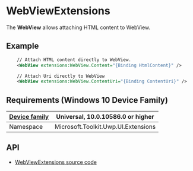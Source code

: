 # WebViewExtensions

The **WebView** allows attaching HTML content to WebView.

## Example

```xml
	// Attach HTML content directly to WebView.
	<WebView extensions:WebView.Content="{Binding HtmlContent}" />

    // Attach Uri directly to WebView
    <WebView extensions:WebView.ContentUri="{Binding ContentUri}" />
```

## Requirements (Windows 10 Device Family)

| [Device family](http://go.microsoft.com/fwlink/p/?LinkID=526370) | Universal, 10.0.10586.0 or higher |
| --- | --- |
| Namespace | Microsoft.Toolkit.Uwp.UI.Extensions |

## API

* [WebViewExtensions source code](https://github.com/Microsoft/UWPCommunityToolkit/blob/dev/Microsoft.Toolkit.Uwp.UI/Extensions/Webview)

